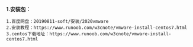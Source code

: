 

**1.安装包：**

    1.百度网盘：20190811-soft/安装/2020vmware
    2.安装教程：https://www.runoob.com/w3cnote/vmware-install-centos7.html
    3.centos下载地址：https://www.runoob.com/w3cnote/vmware-install-centos7.html
